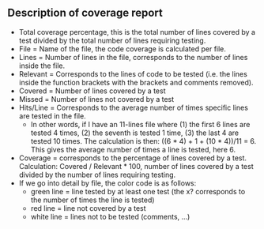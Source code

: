 ## Description of coverage report

- Total coverage percentage, this is the total number of lines covered by a test divided by the total number of lines requiring testing.
- File = Name of the file, the code coverage is calculated per file.
- Lines = Number of lines in the file, corresponds to the number of lines inside the file.
- Relevant = Corresponds to the lines of code to be tested (i.e. the lines inside the function brackets with the brackets and comments removed).
- Covered = Number of lines covered by a test
- Missed = Number of lines not covered by a test
- Hits/Line = Corresponds to the average number of times specific lines are tested in the file.
    + In other words, if I have an 11-lines file where (1) the first 6 lines are tested 4 times, (2) the seventh is tested 1 time, (3) the last 4 are tested 10 times. The calculation is then: ((6 * 4) + 1 + (10 * 4))/11 = 6. This gives the average number of times a line is tested, here 6. 
- Coverage = corresponds to the percentage of lines covered by a test. Calculation: Covered / Relevant * 100, number of lines covered by a test divided by the number of lines requiring testing.
- If we go into detail by file, the color code is as follows:
    - green line = line tested by at least one test (the x? corresponds to the number of times the line is tested)
    - red line = line not covered by a test
    - white line = lines not to be tested (comments, ...)

